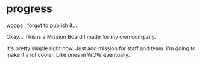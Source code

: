 # progress
woops i forgot to publish it...

Okay... This is a Mission Board I made for my own company.

It's pretty simple right now. Just add mission for staff and team.
I'm going to make it a lot cooler. Like ones in WOW eventually.
